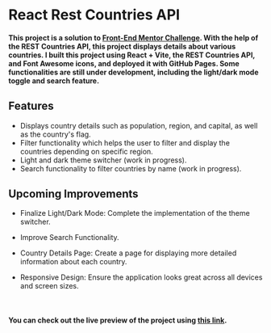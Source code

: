 # React Rest Countries API 
#### This project is a solution to [Front-End Mentor Challenge](https://www.frontendmentor.io/challenges/rest-countries-api-with-color-theme-switcher-5cacc469fec04111f7b848ca). With the help of the REST Countries API, this project displays details about various countries. I built this project using React + Vite, the REST Countries API, and Font Awesome icons, and deployed it with GitHub Pages. Some functionalities are still under development, including the light/dark mode toggle and search feature.

## Features 
- Displays country details such as population, region, and capital, as well as the country's flag.  
- Filter functionality which helps the user to filter and display the countries depending on specific region.  
- Light and dark theme switcher (work in progress).  
- Search functionality to filter countries by name (work in progress).


## Upcoming Improvements
- Finalize Light/Dark Mode: Complete the implementation of the theme switcher.
- Improve Search Functionality.
- Country Details Page: Create a page for displaying more detailed information about each country.
- Responsive Design: Ensure the application looks great across all devices and screen sizes.

  <br>
  
#### You can check out the live preview of the project using [this link](https://lalaholmesss.github.io/react-rest-countries-api/).


